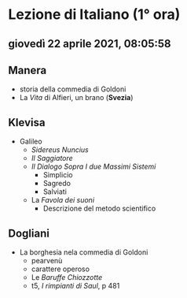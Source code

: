 # Lezione di Italiano (1° ora)

## giovedì 22 aprile 2021, 08:05:58


## Manera
* storia della commedia di Goldoni
* La *Vita* di Alfieri, un brano (**Svezia**)

## Klevisa
* Galileo
	* _Sidereus Nuncius_
	* _Il Saggiatore_
	* _Il Dialogo Sopra I due Massimi Sistemi_
		* Simplicio
		* Sagredo
		* Salviati
	* La *Favola dei suoni*
		* Descrizione del metodo scientifico
## Dogliani
* La borghesia nela commedia di Goldoni
	* pearvenù
	* carattere operoso
	* Le *Baruffe Chiozzotte*
	* t5, _I rimpianti di Saul_, p 481

<!--stackedit_data:
eyJoaXN0b3J5IjpbMjcwMjgwMzg0LDEzOTYxNzg5NjMsLTEwNz
IyNjYxODEsNjIzNjEzNzUsLTEzMjQwNTAyMDddfQ==
-->